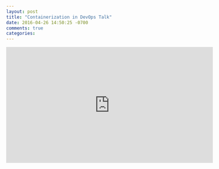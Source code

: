 ```yaml
---
layout: post
title: "Containerization in DevOps Talk"
date: 2016-04-26 14:50:25 -0700
comments: true
categories: 
---
```

<iframe width="560" height="315" src="https://www.youtube.com/embed/OWg8kz_ZiEU" frameborder="0" allowfullscreen></iframe>
